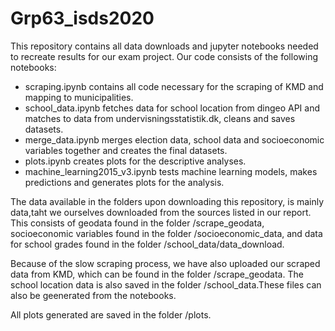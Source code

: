 # Grp63_isds2020
This repository contains all data downloads and jupyter notebooks needed to recreate results for our exam project. Our code consists of the following notebooks:

* scraping.ipynb contains all code necessary for the scraping of KMD and mapping to municipalities.
* school_data.ipynb fetches data for school location from dingeo API and matches to data from undervisningsstatistik.dk, cleans and saves datasets.
* merge_data.ipynb merges election data, school data and socioeconomic variables together and creates the final datasets.
* plots.ipynb creates plots for the descriptive analyses.
* machine_learning2015_v3.ipynb tests machine learning models, makes predictions and generates plots for the analysis.

The data available in the folders upon downloading this repository, is mainly data,taht we ourselves downloaded from the sources listed in our report. This consists of geodata found in the folder /scrape_geodata, socioeconomic variables found in the folder /socioeconomic_data, and data for school grades found in the folder /school_data/data_download.

Because of the slow scraping process, we have also uploaded our scraped data from KMD, which can be found in the folder /scrape_geodata.  The school location data is also saved in the folder /school_data.These files can also be geenerated from the notebooks.

All plots generated are saved in the folder /plots.
